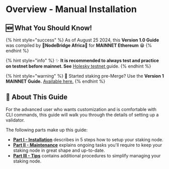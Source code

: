 # Overview - Manual Installation

## :new: What You Should Know!

{% hint style="success" %}
As of August 25 2024, this **Version 1.0 Guide** was compiled by **🦉NodeBridge Africa**🦉 for **MAINNET Ethereum** :grin:
{% endhint %}

{% hint style="info" %}
:sparkles: **It is recommended to always test and practice on testnet before mainnet. See** [Holesky testnet ](../../../nodes/ethereum-node/testnet-holesky-validator/)guide.
{% endhint %}

{% hint style="warning" %}
:eyes: Started staking pre-Merge? Use the **Version 1 MAINNET Guide.** [Available here.](../../../nodes/ethereum-node/archived-guides/guide-or-how-to-setup-a-validator-on-eth2-mainnet/)
{% endhint %}

## :wrench: About This Guide

For the advanced user who wants customization and is comfortable with CLI commands, this guide will walk you through the details of setting up a validator.

The following parts make up this guide:

* [**Part I - Installation**](../../ethereum-staking-guide/ethereum-staking-guide/setting-up-a-validator-on-eth2-mainnet/part-i-installation-1/) describes in 5 steps how to setup your staking node.
* [**Part II - Maintenance**](../../ethereum-staking-guide/ethereum-staking-guide/setting-up-a-validator-on-eth2-mainnet/part-ii-maintenance-1/) explains ongoing tasks you'll require to keep your staking node in great shape and up-to-date.
* [**Part III - Tips**](../../ethereum-staking-guide/ethereum-staking-guide/setting-up-a-validator-on-eth2-mainnet/part-iii-tips-1/) contains additional procedures to simplify managing your staking node.
